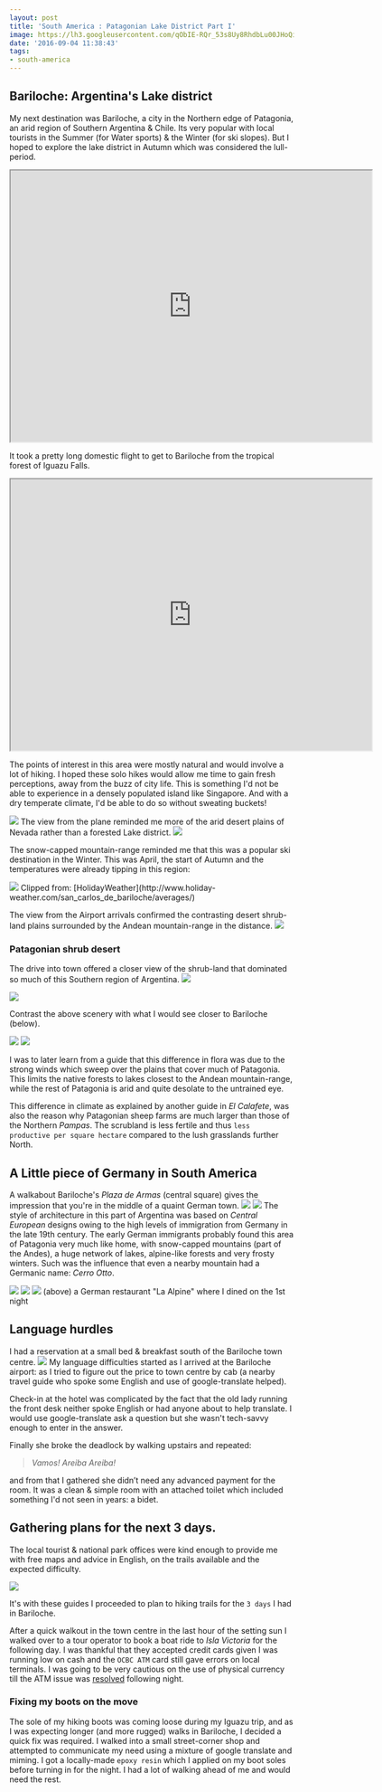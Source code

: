 ```yaml
---
layout: post
title: 'South America : Patagonian Lake District Part I'
image: https://lh3.googleusercontent.com/qObIE-RQr_53s8Uy8RhdbLu00JHoQiB9WjXrfV5RzXmfbG9zD91axQ-5h7qcKnY6DmpgF7weh7V9jZYJ8MFtx8s2-7xlPJCoHV2N50psxLIzP1rshvwOrL5kaxRNcscMLrtH__New75y31Xv7ZXAQhL1Mnj05yek_-RlLVXqThWPE4ejh09_2tBkI5tQdyK_yBTgzZOV2hxglqdIbD8vIAW7P_vrygaOe6a-dLRUpTAVHQvoT1zBXuuSX3d77Ig02HCqAD-XsA70x0mRAnpoXih6YyNmZjGlF8KmW_Pm-mnMGdPgRFKv9VHiA6NGc9VJTbW0wAid1kBEVokMIyO7SzvZZGv1RjvLNrH3H_JodLwAx2uWaR6gqcwmJv1u9fxADHTzKY_VdYsCaSPodX18l5GXShQKvBf0D_YZ9pHEInaSjzsnqH7cfD0S-N92ehKqpTTF9Pzut3Jd6QZHCPZmokL36YbDUvLJjdFMwNyE7FUSOU-3RAJSper8VvokW0LU6-oMopBTgJYOqLUr64czyd2J7gdic1slI57iuFjEAth66fQb287YqrMhZwsHnt5i8_PLbBQoMipNoZ8tC0BpKGXv4XQiw-ETJ9y4aD5HSw=w1654-h935-no
date: '2016-09-04 11:38:43'
tags:
- south-america
---
```


## Bariloche: Argentina's Lake district

My next destination was Bariloche, a city in the Northern edge of Patagonia, an arid region of Southern Argentina & Chile. Its very popular with local tourists in the Summer (for Water sports) & the Winter (for ski slopes). But I hoped to explore the lake district in Autumn which was considered the lull-period.
<iframe src="https://www.google.com/maps/d/embed?mid=1T0pb-8jJoROvbBHpStQPVKPOgco" width="640" height="480"></iframe>

It took a pretty long domestic flight to get to Bariloche from the tropical forest of Iguazu Falls.
<iframe src="https://www.google.com/maps/d/embed?mid=17ni_Kn_3ugb_mQf0W6-Mg8THeu4" width="640" height="480"></iframe>

The points of interest in this area were mostly natural and would involve a lot of hiking. I hoped these solo hikes would allow me time to gain fresh perceptions, away from the buzz of city life. This is something I'd not be able to experience in a densely populated island like Singapore. And with a dry temperate climate, I'd be able to do so without sweating buckets! 

<img src="https://lh3.googleusercontent.com/RvJjkjQ-0d1LISmlh8pD6wOq2WAm6l1Q2pDoakHmw_CXj2bYBJpbRXR-l1_sRMcT5EvqIV3bHkqzMNYMFKq0x5EBA7GxjayX87ZWcGmsnC7NQlcIatNUBPd1D5e9Buh6UGr453AVuworatv6TdmAURKkNWnyPh4u4XBNGYccdxnFfKn_f5H4xc59WAh1cxxH-FcpxMUAzjBVU_U1CjjD5URn5KAtUIgyIEAxERPY9tK1wG9xdMO6_vx5Et8ONYqyewCtTu5cGO-U8ojr5uVhnna28TuRLvrNlXYoyqOlGSdFPgd80xScDOU834At5Tr2L-BTXhSJZ0Dv2IOxhfkEvAcjFoKjpPlZ1SdIHlJE_v8ZafdFB8cbTTznacFyZq3oeP2JrVX3HpTLTBMHjx9P5scumUpDHxVkkZ-RuOwikEcicW98wZ_NTEH4uhT9E_a3bAfSKn5EPnb5_Y3GIU1DzdEUlSqHaiVSsDYqQv-3WoMigjiNEkgggHb9aXYc-DKOcaGOyGJXwAgV7j919Txod0aTP-2uZDrK5UJvXs1doornVBzQutMMnR0j-vkZ5L8eI7JC5mHEWdgGI1DLiDaJKs4IS7vIhXxEIT528-mHRw=w1080-h608-no"/>
The view from the plane reminded me more of the arid desert plains of Nevada rather than a forested Lake district.

<img src="https://lh3.googleusercontent.com/Kr33NbPUUekliFdp8e3HgzMdSTM8Zg6Q52z7PuNLzQYwbDBcusqatJLRaW9FicfwzLWBJTGSZZwnjOVqAcUyulZGexNWnG2FbYhraKFZUfTf1q9VFSGxJeqlYpyCEroUFHDgJsezMU_eM595xV2kuxmyn8JGswcnthSC6RW_MKyqWQWA2VQMHC7RITvFYURHukvEUZeRroxDNTkHUypihtdtsMfLTqjq-l3ZVSBRy4Y_haVN152647i9_IocsQIQrJizYWlICQX74iPZ9D3GThUfa8QfHJcpD-UycYnVIoBn2aA-G24H3u92CL-3JDDfZC39ETOFEkQE9Xdme4NgpTUUU1QCplR2bKgWLNWX1yswxiuOQV5uAYwzL9MiEECFuMGqmdNW24S8Th7gcZJHiYf1kI-EKIiYglm52dSFfTw1lANEUw8eDOkGl-HyWDM_wv6Ee0VcvkzsFnT62QC4pBYkwQ-6zfaz3nFfcCLQIeuhwQ0k9LBiw0c4A6JhIF1Ue1OiB4UTMf5JOTXoFZlCDYC9H3eMw2UKi7ruW53t1tffjbhpfpn2g5d50kO98rNQ611u_F-FdMXMD21bqYzGH827vgJaBzDKQMdb5i8JxA=w551-h979-no"/>

The snow-capped mountain-range reminded me that this was a popular ski destination in the Winter. This was April, the start of Autumn and the temperatures were already tipping in this region:

<img src="https://lh3.googleusercontent.com/AT_jLRIUAbY3AS_959XLr6qK-5XgvAyg3eAS5WAIm02H8eYaBD08x3sHDJW1WjfRSajmVIRd5wEVZPEqOEVYX2GZfO6ExqFTxY8Fbx1iB6wG92AMbkJAaRj4zsi0jpTrZKXV9d_w7G7faWqEW3zgkQl5P3PiAq5LzN_d3_SsYs8Tz0sK7nq94MVxf3zDwmBabE4sALyPGKA3FZLmGVdKET4dFCfDjnjP85I2-TTNFTUGrmr9wIT7w1cYt_EcI7EgO7bjfIH15naofLgKDphhr2UcmYvNl_nn92pS7TOVArfsy3MfjGZTtfDuxf3MaApnxtPOD8YBetdkiXzTdqaojNL6ekAqMoqDfdhNsrLBKFexgPDXHN98l3VyJdJ2jbHtVWgtwl1ziA-a1lxzzHUWBG7zYaPChzwlRRUjlVNCJDmA37B9kTulLIxG4PmAQ0LerBh5bV1wH_6EF1vdqcSMAf_YA7CP8hmTrvfw8e-L9lHTPjvQE3-toZGeUMD5eSavUpXUk5ZauqioGkSqLTevs_6AcaQagDRc9BIrpnYB_xt_VvxUWXG4ToRwt3j2XapCp_1YzHjkjjo5UX22vl24VlAQrW_YexVp1eHNMNBqIA=w589-h467-no"/>
Clipped from: [HolidayWeather](http://www.holiday-weather.com/san_carlos_de_bariloche/averages/)

The view from the Airport arrivals confirmed the contrasting desert shrub-land plains surrounded by the Andean mountain-range in the distance.
<img src="https://lh3.googleusercontent.com/JP4p0854Bc9r0I_83m8EtUQDDLrs6F_oLgUw3Crj0FkBs877i9xKkmlpcDP7DcFUhEqE8r4f8n5SXz38pO9nokC51fdbd22oQmxGb8Xu2aW8MSY4WyPsZZm3GsiJZh0LSaWtx_ujOh0JYrjt1B6lZLvbnOjAyA9Hay8U36ZZTSCFSHxnPtczeJ2vHWp8lX48Y4o8bse2vMminL2JPz0Dyp8CGiDqWWe0_QJspaEoK1d9cgjK_M11vCcxdoDmuhifqo-vfwK8DlNgJ8hi6MGQiu_hI0di2ma13xDMEMUo-VUdBw1ekPSVwjFstSKmfVw1etnSk9FgprbuSjIW1h5vO-Bf6KTM3QHI46iHlkQhkkGrhOEuZZm0cNapb7Ayyg4Y5F2Ku6VS_wKtLLyRkbWN7E44SoS1CZJQUC97rNbCITfUCPnoAIWtDNhSQ28apJYgCHxjJEfJvUA008kqGZcKbG4wAfGw8F9QW1pQQ57v-E-b_RagzeNbf1VV6dslMJTgKbdlg1VQJyuypWglxflor_BWsqkCY6dkoPWLnKOP149fsxJZrYFWrbZaeIYdBm2Yng9SvhBFEeZVG8rQPTlfYYwii9VrHb67uxCPsCpvbA=w1080-h608-no"/>
### Patagonian shrub desert

The drive into town offered a  closer view of the shrub-land that dominated so much of this Southern region of Argentina.
<img src="https://lh3.googleusercontent.com/Weue-r8mTEVPoO3s1H6USpb9lKdG9W5SobF-XYX6sS09Fd0R07-W19QeLu9LwRxVIK2sZUAuL0wITdqeqCoWSUmp2qvKHxfUW18RjoooPOLm9dqyTchBVOyTaBGH1x-yq7GW7FyLUAW6CrR0sHSXzziCwsvt8cb_rfSJC7zafOa98Dv-yc87H15llXxOVhxn_i3k669lp7MI9Qs7v6otgRIdNn01VyiiDmbfy9FUajlPsyDNJwJirlHZh5VN2Ridg5FMHxTGv8wvhVWF-SeayD0fPnHCwxszowvIXcJEJTYSNxMzN1PnYnVHOiFg6quhSCVJxGBT7iy2c3EaK-jS4opy4mbwBlRXuVsAMQM_FRzHQSDAo3OONIXd137WyEjifhkhcaa_WpUXAzJprxzz_dIEIp2LJiQM_0Dvg6S3bo_hrZjKke3MOjRpVoxfyaDn4jhsxilxblyOyeIX6ZhGWuUfdGx8hPK4YbzYYZK8tT1NSKhawkBh982Q-OfZhUInV_wX7Ai4MNF1233gGQoXOtJ3qxFLBLxHv3Zhpx5raT4s0O5BwQZ8XEMvU7aqY-VDBX8apQSTmCckE7we3SwvzyKCntZEA9i5--21V6sBew=w1080-h608-no"/>

<img src="https://lh3.googleusercontent.com/PYYHqdEiY29T44korWD7wufN7Oq-27IiG3bxw2kX5VDbv4t6lUE7SEle8avefwmEgc_BcOizJkDwRMlrmrAzceLHRAWH3zxv0xSRUXT8Q5Kvn5S8sDMLA8M8_OV1At9dRYuYGmN2vFStuQZ3qa96EAUXCLyEAa9cxYw7lNi8vSj56kYmvwVpOWQcpSkYih5kywtmWteukaoKyZJTXbVrfHTI19GbXzRE2Bou4iz3ISvT2l6TL1h-6py_2xy-jEctsWT5LCW9g3F1tJARL-InM6OFAheczZfIu5ow-NRxqHf3tXfFRH-4_icqYniX6-3NYLf8mRFl6gladux69cZtMxG0_nznysgMCswVLYkjeWHnItBmwZeCaqzmsCA32RwKHCZwVTdfB05Qv4i6PpxLWfhk2F2ZIQPInQulGmaY56VA8a3ITtafutZz9TIaatWTUORjz1j09f4syW7a_Dxx-4ksWda_S37Bn-9xE3YRK00APCKH1hoaYhve9_yY2umM14el3Nyd41pfwHF-a1JX7XNrKUt5XspZQhA1WS5XWrd0WKugvGuVKLpBSTDR1K2bjVC2cAZG9zJ7izanZdv6Jj6PaUFR6ZxnGHME0nXewg=w1080-h608-no"/>

Contrast the above scenery with what I would see closer to Bariloche (below).

<img src="https://lh3.googleusercontent.com/sqYmXpoeciBZTi8X5kr6f7YRfCeNVVVCLStkYPUmip7z8DlbSAN6zzgi2FJphe4JMp8Pyrh7iUd29sRkuwptbWEo4Gve8EfxbCL8uKCIH4P6o17C6Z4nuUv5aW9CeCFzEhgHnnrO2j3s5WVLBxh5TBXmSolYOhOE_J_otye15qrlWRFC9LNpVAxlMojYDB_PQDq6gnM-aWbFgP948dqVr-ocl3e7eELzaSJl4XWWEkgzTbqWuL1Ig6EOb2IeiOxKHXbUlVg6cDpRUblIsEr_J5eX7gdeQeMrgnrlk3i7zS_6s80TzNC0Yn09GS8WuXG_-C0ctCBnwBEYPoKsmLRYCsO2LEzJcmt6fhjhGKD3ufU6waXxaNcbsPdR-OK13TlXM9SQscsqiYMkZHYDas73p7i-IewDX7AuNV5wZET4PZgb_JvfxVZVeL_FdToS9Sb0KL4ruDCxTVvUKTZA56aIJ7M4LOfIE9d7y0obbTCdEUmOkdOTLUTBar-k8SD0W7UZYEbfsA6PWbUzVQP1P-0835xDN_lHJGa7_5nQR1ZSiQCro1FyZK4YE5Lp5Xyz2LNRhgmxol9l0HkQph9WbWZydWqwEwgHbrx6raqoo1Oziw=w1404-h935-no"/>

<img src="https://lh3.googleusercontent.com/gc4SKwf9SlvKKcguIwKIgCoQ5y7FN84c0O9IHyV7WjYQonGa-sSHhEA2ucHf-eBaicehpA9Q5fcbwT8xyYc5jUSVN53DuH7Mpxjc5kvmswhWLFBSlpd-ZHBYURiEW4WZ9RQwmOUadeKukzUHDsBD2b2AApoXUcqhbyh7zzg_oqUaaqOX9ruE5daeqTKJw88tVc-2ThWLhZhF72l8qNfCvLahQVNMrUIo2Stcc1AcbXmBRvoBl0hqIp9AA6L0sFq88YBmWKxXveOn6ysMlwN4wVA1CAzKNGlsTpVYO4V2iXVkpFScmIld9yZoxFWt0qCDB_PGy2k0KPxQMFHc4C2KUlDfRx23DMGBL8Fx9kAnoxHQOtrX5YEqPfKPOL9k-wbytYXXuITXKyaXh5lKTNM9hzmu0sXrsnUjGzK-c6AaC1QS_uhvu2INJn-ydfrVQzL0if0uIbnABC5k-wLMScfqss9pzfExmzTy_V4IkrMvpswVDa3Nuaj9XppasX-MNprJGcNX47jR-n62QBi942QURl3axNbmpB3flgnu7HvdZlU2GqMMInIh-DH0DH1qlmiAj5HMouaPYfYAS9l9-OfUWikS0uRL6_CXHmHHa4e2DA=w1404-h935-no"/>

I was to later learn from a guide that this difference in flora was due to the strong winds which sweep over the plains that cover much of Patagonia. This limits the native forests to lakes closest to the Andean mountain-range, while the rest of Patagonia is arid and quite desolate to the untrained eye.

This difference in climate as explained by another guide in *El Calafete*, was also the reason why Patagonian sheep farms are much larger than those of the Northern *Pampas*. The scrubland is less fertile and thus `less productive per square hectare` compared to the lush grasslands further North.

## A Little piece of Germany in South America
A walkabout Bariloche's *Plaza de Armas* (central square) gives the impression that you're in the middle of a quaint German town. 
<img src="https://lh3.googleusercontent.com/TU-el4Umms-xO25lBRZqGdkfQQGN4vQG5e0GQR3rI8vhaiLEI1zx84vwr469XKC8thPZJBPPAC0ykvgF6SQf_HH5r29nlOL-FP99Sj5_qPeLYflWaR9_bDY7W6CUeudajV-QdhF3UAkBZ7UQMbQWMTUbvibOU4LyUlH-32zjpm0o5xag9uPbwoYfJPP6oW9e1ZahD_qh3_5o8fpTVsvnd4LPyzouHKXE_vPrlWmhf9NkDOxW0wy8boNYNz28ZMO4vvOwtaW_dJ9tqkhYub8ZjJlBkBOFAB4G6B2aWHqcE6NYthiLWCCbsaKsOetQc1NZS5Rg1i8RKbs8bnWONmGmhTa6sgID6n8ovR2noV_DCObRZxiDKF57YY3iKcAz_grQ_cvbG-cpNpR4sFPNB3M2qiP9iGGSNgvHh-4GgNUs7xEviThMd-NgUa6o819-egmIp2V8PasGG6g0vC_yGeHE_Tw1Gj6gUWvIW7PmSJEJBnuvTwUH_2eWhebFs5vyh3fosFp0-VWXBSg2dgIcP8_ArO9ENQ3ILS4YzwawGSdhyTgZetCIZk6HB4FbW6-kEE7VZqYKAZ7jyPjSK6KmNblz9fOesKmwWQaUgWrZ0pzAPA=w1034-h688-no"/>
<img src="https://lh3.googleusercontent.com/52k11xqLX8K6O_Wt2J2exWf3T526O018xqHw6DsfBT8_msFkAR7lKnh_ZQXrfK0LC2QXFIFtCaGCunbSVw6HQbTFpDDvQqNbtGoZdBuW8u3CwID18TyDL6zHUDOvDg64TNPFmITOte3B3r-yEikbkBa1n1EjFcbB_cOFacW1Ly70rcqKS0qMuVSVzqiC8aZZMiLtKk5iXCi6NxtN6-FEBlTgrZJv3ZF66KjOolN2RtuvRZG37woqhyPofiXj2tk4SxV5EeqFgGEgDY5vFx4yRKRPM0Exo-6f0m1QuhAGAWK8-UN2du56FcdNJAL2aGG-hpcVjZTVzPSGzw8fxfS07WTZs8b4EtBn-Z7IN0Wzoudc2PQgTcw8OaPtT6_90SDt7QQ_3fbjvZvzESWlppEfGBn7wwn2yu5uvSWHkqyinxe4MR-77GxSCHdLogy-4an_41W_XcbaHnC9sFSyDCHGX7HBNTJN0HF51bbkjF32C4PfZGBja8YZc5rnNvOx0M-xUxK9HjF7u6MTZVMbNCIXzKUlQr8C9-vik7HIjk8GRvHSBJKavOh3GVXcXl1Txr0m4q_Nk0_G7UE6dwr8779ZjhMy1RXy5GFz-1s_2EgSqA=w1080-h611-no"/>
The  style of architecture in this part of Argentina was based on *Central European* designs owing to the high levels of immigration from Germany in the late 19th century. The early German immigrants probably found this area of Patagonia very much like home, with snow-capped mountains (part of the Andes), a huge network of lakes, alpine-like forests and very frosty winters. Such was the influence that even a nearby mountain had a Germanic name: *Cerro Otto*.

<img src="https://lh3.googleusercontent.com/DxcUQWcC8EHRTA-Y2JMVkkLEg9oWbKnfvLXubkrd8riJUriMRiC0XLo3yHizyj2BrjPujPE_oMXEgcmFzvAfGxqfk3T31-3DcxuCnN9Rsc_hg42sS2NSY1iS3KNkhIf-Kwc_2G1jzLsSES58-f1z_-eLvjr2xsBM6vF8gr-edQV3P7bktYNgQjRDp4TW6lqats9jDSy4HVm6hwzhlbUu_SRMFBn6IZtlVKJh9MAvShc6AdvJAWLufuZcBzCF6sbh318wjRtZrkjgmakstU20Bizycxv8U0esXQ7n2smBv8CMXml9xU41RI0eCTcBDOCde0IQNoqmVIqfTbOGGoXKZPSSVmu5Z1A6_DyRlQwNm3QmCGfnaas_-eRx-aYxvkg-hBmbtWFL7NtMGLAlseNfROKVPkZmy8YA3x9wxrkEeOZ33N-ObVORST2zWD6zlWQfZIfogiGo1S-pRCH1pNaUoCavavo9kKjv5C69P06Ats9SM7IqjPFiQ6GZfA-t3GyqJtUAH5aPYs6ARC7pCy2Oj0D2EByQl7PuAaWkPxh92BThSD1OFbZptBUu0vBITbyBHy-WsdZaeJ5PD7C8Vm1uSp6btfzJJ04xMnzU-eJ_pA=w1732-h979-no"/>

<img src="https://lh3.googleusercontent.com/ylEZKHoYUMbCh2vHswBiUC3ah1XA5oG2PD-dHTMw5dW3vCc5ay3_zHovrgDK0nJGSE_NlyZ6dYG92PF7o06apUg6L8Ks77JApZiNVd9GYYVzLdkLy8UJnd_RcrI6yqFYSQIL76k1pIcVOmD9ncqzvneG7M89aModybDxIvLCHjYTtsPCcikKTmkhSpXXIpDgsgY7x8_rwcF73VUVE1UyDktlWoEBrF7Kj9es7cZ6J1yxY_fvbw_lphzISmtJfZ7n2WfuD4RClcsQ4CygrGShLP16VeU4LvC5pN7r0MPJRnk0gOcHA7v6GHZH1mzgcMm8Q4EPJfKVxmRGi1hgi5tjVAziMLOYhqfQpDNny3kyADfaO6hBNEJbtSVfsCErgwSw9zy5x3sgygI1zXeKaJYdzyqgz_gt2Y7exMyPqQZHqUNkpbcG2dvVfIvhAFoDZess_2RZPd_3ZWMXXpah5b7n5-ZD0q-7_X_TIu4QE1Mib86ASpAXVWSbD97_yzvO-9jDUQ-SSaNHM5QtBkYJB8--0Y6wXDhH6flXseyRkzs3NkB9ug44ZhksTFc8k0G8Lq2BXbwEmG3vVzlIIxhoeodCaVtUH-_8CC_5RzMGB4w0vQ=w1470-h979-no"/>

<img src="https://lh3.googleusercontent.com/JK7L_yMWjby_0qRDaVgpdUdMK7giRa6TLezmeTDbodz_9LBWL_q7bcHvnMIUnU9YzwoNSr5evkvNoALHM-yi00kbzIf_ArNQfQkvN-hsgO1kTVf3NPqMu3pIJ3wkju3ooE2A0ZkMggRgO2SnEp9JsjNShR79rqSL_lOautOZBXFc7DgSfTXy1clJLCZ9jekyyykvqL7KU8vKpPz6vXUT4hzGZrBNJokdCYPnRBoFffAnShKOHNxvXgweFbCgCYUsi0k9sAosbL6TWiC6mI59kQzFX1PP3PgKM52XcCWPA0D5aviJ1P5umq3n1XzNCsVp6oP3bbYtSb0AZMMTRVbARu3ySYUYTQsVgz061yXH_KG59OmBJYkxeG4snjiShaVbqHCfJ1tajyQTXZSq2s62MegIJilKSy-huBSVdluri8XE7e2ZOD-uifChxbk2hGAy7tNXDBZTMj86PXNme6Kr3iNMcoHBw2xfN4p7lRFW8wtWOKkXUHC-ZjA1OArQKNh8bCF3dpcA0yoXd-UazIiP6ZZEGS8F9ono1xSdINRZN9yPBE9CyTHXbVGc5dRQCt-DYKeqTm2jZk_OA_vDgvJ14Xgjw3SbP9DoYvb1hgmVYA=w1741-h979-no"/>
(above) a German restaurant "La Alpine" where I dined on the 1st night

## Language hurdles
I had a reservation at a small bed & breakfast south of the Bariloche town centre.
<img src="https://lh3.googleusercontent.com/OHCq6i8fC3toFAKOwXY_Hec9u8odaVQzMoIlFBrXP3Ut7OILYilKIxrm97tcvoomRAEFBd_W68YYn9o-OPuNO7yfD0FfDFsgjUsLc8WyI_BkwIbHt1imycxi3Wv3RB8v3wLGhy-4RHLbgXTWorGd5UwpWT-KulOL6pGVP1HlUKun0NM2lCyevbVm53LKy7W4KuKcAkII6btb4FBlp6FYbT5G1enF7rxVc_Bg_V9JB7sx1A7FBuoso9jxkwQKnwHxkoEXrHaIeof7w0UmXvm49GxhfLe4tQg-Z04DggOqhyMpz-RriK6eMGhxLV9rsUdIU7TL2sYeZUn2oEwtJ7IKkANAKaUNfQMx-_HGpA3PEivnJl8qgRPv0U6xn0mRh36O8HDlTuB0WMQL2uGd2a4eVtg6BB7CbOBgoB6RrbBwXIrQJ7qyIxwCPqZWytXUHSmQXFzg2Z9QW_TlN2uInqk7jTlfPxEKJgUG57xgmCiZeba8NVUmSWQc74L6dLj7bSxUTvgaAynEW1qoVPmapj56okOhr01YxHstWwe12R-6_ALI9SoJfkhDuh3tNUtsk8Onuviv8BHez9YzD49kLDrLZVpJ51aItFaY1fWCmJS-vw=w526-h935-no"/>
My language difficulties started as I arrived at the Bariloche airport: as I tried to figure out the price to town centre by cab (a nearby travel guide who spoke some English and use of google-translate helped). 

Check-in at the hotel was complicated by the fact that the old lady running the front desk neither spoke English or had anyone about to help translate. I would use google-translate ask a question but she wasn't tech-savvy enough to enter in the answer.

Finally she broke the deadlock by walking upstairs and repeated:
> *Vamos! Areiba Areiba!* 

and from that I gathered she didn’t need any advanced payment for the room.
It was a clean & simple room with an attached toilet which included something I'd not seen in years: a bidet. 

## Gathering plans for the next 3 days.
The local tourist & national park offices were kind enough to provide me with free maps and advice in English, on the trails available and the expected difficulty.

<img src="https://lh3.googleusercontent.com/WvS0ZQIYN1VQFaWKsw63hZc_sxQxxj2V8h7FrIsJxULCYIq8KMRdujHDc8aMIbAG5r6gbsqkMOXJNdPUy82O-eX3xJuGvcLuX5ZUFtFUR4jzCMfAd8Opm3ii-gxCIcgczAQTijsmDcR-HAfktezqFSGOIZ47gCyRq-JvEd0NqajxN9uSZtGURYM7AGbTXeoK6o0u6WRH_-RauBZizg5nulCfidn1pDofiBynR-yOksX9E51KbOVro-XSzfmnEWtpjKadZXIqJucD0Qx8-0cms0oV3L1eJNfG2Q8hjD74D8pKmEmZhN8hFDFAlJadPpcuhnrr-NZJfwIKsKsfRW37GDIu8gUsx_Zmc1ZFMZYrv6L4GUatOoBODjBYVzHLGK5aL6M47e6zKkOs8Bb7MEajCi7V0TVPNpQjS_hVsseds_Op16eot6533fQmM6nFSjks_hlqK14vAPn6v4oPDBjlCQGpLTNScGOI_HUOcTs6w4PzdGPZErFln-09OYBdAoQopwFvdlu973raTYQxUARwyhB2n2U_MC-AbjdTD4h5f_5MBDevFj-4NDpnt12fQ5VgDvgY-lCawpPm5owKHylEHG0SnwmKPxHdM14szhiRqw=w1560-h878-no"/>

It's with these guides I proceeded to plan to hiking trails for the `3 days` I had in Bariloche.

After a quick walkout in the town centre in the last hour of the setting sun I walked over to a tour operator to book a boat ride to *Isla Victoria* for the following day. I was thankful that they accepted credit cards given I was running low on cash and the `OCBC ATM` card still gave errors on local terminals. I was going to be very cautious on the use of physical currency till the ATM issue was [resolved](/2016/08/28/south-america-budgeting/#atmissuesresolved) following night.

### Fixing my boots on the move
The sole of my hiking boots was coming loose during my Iguazu trip, and as I was expecting longer (and more rugged) walks in Bariloche, I decided a quick fix was required. I walked into a small street-corner shop and attempted to communicate my need using a mixture of google translate and miming. I got a locally-made `epoxy resin` which I applied on my boot soles before turning in for the night. I had a lot of walking ahead of me and would need the rest.

